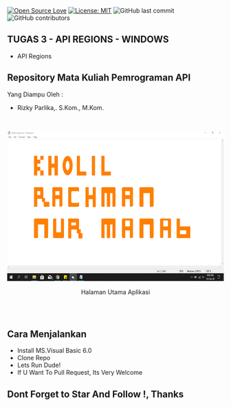 [![Open Source Love](https://badges.frapsoft.com/os/v1/open-source.svg?style=flat)](https://github.com/ellerbrock/open-source-badges/)
[![License: MIT](https://img.shields.io/badge/License-MIT-green.svg)](https://opensource.org/licenses/MIT)
![GitHub last commit](https://img.shields.io/github/last-commit/kholilboy/Repo-Mata-Kuliah-Pemrograman-API)
![GitHub contributors](https://img.shields.io/github/contributors/kholilboy/Repo-Mata-Kuliah-Pemrograman-API)

## TUGAS 3 - API REGIONS - WINDOWS
- API Regions

## Repository Mata Kuliah Pemrograman API
Yang Diampu Oleh : 
 * Rizky Parlika,. S.Kom., M.Kom.

<br>
<p align="center">
        <img src="/Tugas 3 API/Gambar_SS/tugas3.PNG" width="600" height="350">
</p>
<p align="center">
Halaman Utama Aplikasi
</p>
<br>
<br>

## Cara Menjalankan
   - Install MS.Visual Basic 6.0
   - Clone Repo
   - Lets Run Dude!
   - If U Want To Pull Request, Its Very Welcome

## Dont Forget to Star And Follow !, Thanks 
